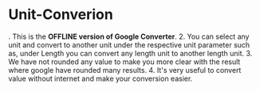 # Unit-Converion
. This is the <b>OFFLINE version of Google Converter</b>.
2. You can select any unit and convert to another unit under the respective unit parameter such as, under Length you can convert any length unit to another length unit.
3. We have not rounded any value to make you more clear with the result where google have rounded many results.
4. It's very useful to convert value without internet and make your conversion easier.
